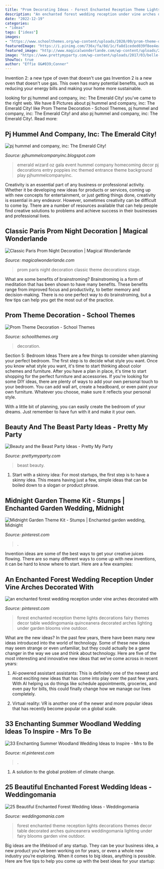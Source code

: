 ```yaml
---
title: "Prom Decorating Ideas - Forest Enchanted Reception Theme Lights Decorations Fairy Themes Decor Table Weddingomania Quinceanera Decorated Arches Lighting Under Garden Blooms Vine Outdoor"
description: "An enchanted forest wedding reception under vine arches decorated with"
date: "2022-12-19"
categories:
- "ideas"
tags: ["ideas"]
images:
- "https://www.schoolthemes.org/wp-content/uploads/2020/09/prom-theme-decoration.jpg"
featuredImage: "https://i.pinimg.com/736x/fa/8d/1c/fa8d1ceded039f8ee4ea422bd3a98f0a.jpg"
featured_image: "http://www.magicalwonderlande.com/wp-content/uploads/2016/06/Classic-Paris-Prom-Night-Decoration.png"
image: "https://www.prettymyparty.com/wp-content/uploads/2017/03/belle-cake.jpg"
ShowToc: true
author: "Effie O&#039;Conner"
---
```



Invention 2: a new type of oven that doesn't use gas
Invention 2 is a new oven that doesn't use gas. This oven has many potential benefits, such as reducing your energy bills and making your home more sustainable.

	

		
looking for pj hummel and company, inc: The Emerald City! you've came to the right web. We have 8 Pictures about pj hummel and company, inc: The Emerald City! like Prom Theme Decoration - School Themes, pj hummel and company, inc: The Emerald City! and also pj hummel and company, inc: The Emerald City!. Read more:
		
    
## Pj Hummel And Company, Inc: The Emerald City!

<img loading=lazy src="http://1.bp.blogspot.com/-fbengJo9g9k/T33tzKgFIgI/AAAAAAAABFY/yyp4A6DMaMI/s1600/oz2.jpg" onerror="this.onerror=null;this.src='https://tse1.mm.bing.net/th?id=OIP.KVm645t9A0lz5KQ-MguuxQHaE6&amp;pid=15.1';" alt="pj hummel and company, inc: The Emerald City!">

_Source: pjhummelcompanyinc.blogspot.com_

>emerald wizard oz gala event hummel company homecoming decor pj decorations entry poppies inc themed entrance theme background play pjhummelcompanyinc. 

	

Creativity is an essential part of any business or professional activity. Whether it be developing new ideas for products or services, coming up with new concepts for entertainment, or just getting things done, creativity is essential in any endeavor. However, sometimes creativity can be difficult to come by. There are a number of resources available that can help people find creative solutions to problems and achieve success in their businesses and professional lives.

    
## Classic Paris Prom Night Decoration | Magical Wonderlande

<img loading=lazy src="http://www.magicalwonderlande.com/wp-content/uploads/2016/06/Classic-Paris-Prom-Night-Decoration.png" onerror="this.onerror=null;this.src='https://tse1.mm.bing.net/th?id=OIP.868IoVyqNHfmydUg-pn1KQHaGg&amp;pid=15.1';" alt="Classic Paris Prom Night Decoration | Magical Wonderlande">

_Source: magicalwonderlande.com_

>prom paris night decoration classic theme decorations stage. 

	

What are some benefits of brainstroming?
Brainstroming is a form of meditation that has been shown to have many benefits. These benefits range from improved focus and productivity, to better memory and decision-making. There is no one perfect way to do brainstroming, but a few tips can help you get the most out of the practice.

    
## Prom Theme Decoration - School Themes

<img loading=lazy src="https://www.schoolthemes.org/wp-content/uploads/2020/09/prom-theme-decoration.jpg" onerror="this.onerror=null;this.src='https://tse3.mm.bing.net/th?id=OIP.7Idpc-UTtYo2HHMsMXCc2gHaE5&amp;pid=15.1';" alt="Prom Theme Decoration - School Themes">

_Source: schoolthemes.org_

>decoration. 

	

Section 5: Bedroom Ideas
There are a few things to consider when planning your perfect bedroom. The first step is to decide what style you want. Once you know what style you want, it's time to start thinking about color schemes and furniture. After you have a plan in place, it's time to start shopping for the perfect furniture and accessories.
If you're looking for some DIY ideas, there are plenty of ways to add your own personal touch to your bedroom. You can add wall art, create a headboard, or even paint your own furniture. Whatever you choose, make sure it reflects your personal style.

With a little bit of planning, you can easily create the bedroom of your dreams. Just remember to have fun with it and make it your own.

    
## Beauty And The Beast Party Ideas - Pretty My Party

<img loading=lazy src="https://www.prettymyparty.com/wp-content/uploads/2017/03/belle-cake.jpg" onerror="this.onerror=null;this.src='https://tse3.mm.bing.net/th?id=OIP.dpRo41_JA2fFI7hfCs3kWQHaKs&amp;pid=15.1';" alt="Beauty and the Beast Party Ideas - Pretty My Party">

_Source: prettymyparty.com_

>beast beauty. 

	

1. Start with a skinny idea: For most startups, the first step is to have a skinny idea. This means having just a few, simple ideas that can be boiled down to a slogan or product phrase.

    
## Midnight Garden Theme Kit - Stumps | Enchanted Garden Wedding, Midnight

<img loading=lazy src="https://i.pinimg.com/736x/fa/8d/1c/fa8d1ceded039f8ee4ea422bd3a98f0a.jpg" onerror="this.onerror=null;this.src='https://tse1.mm.bing.net/th?id=OIP.WBpPCgXkARrAgBq8pCXoDQHaHa&amp;pid=15.1';" alt="Midnight Garden Theme Kit - Stumps | Enchanted garden wedding, Midnight">

_Source: pinterest.com_

>. 

	

Invention ideas are some of the best ways to get your creative juices flowing. There are so many different ways to come up with new inventions, it can be hard to know where to start. Here are a few examples: 

    
## An Enchanted Forest Wedding Reception Under Vine Arches Decorated With

<img loading=lazy src="https://i.pinimg.com/736x/bf/be/14/bfbe14c212889d35c9eb326c1ed2295e.jpg" onerror="this.onerror=null;this.src='https://tse1.mm.bing.net/th?id=OIP.R9v9FrqtXwznMGT0h_4VtgHaLG&amp;pid=15.1';" alt="an enchanted forest wedding reception under vine arches decorated with">

_Source: pinterest.com_

>forest enchanted reception theme lights decorations fairy themes decor table weddingomania quinceanera decorated arches lighting under garden blooms vine outdoor. 

	

What are the new ideas?
In the past few years, there have been many new ideas introduced into the world of technology. Some of these new ideas may seem strange or even unfamiliar, but they could actually be a game changer in the way we use and think about technology. Here are five of the most interesting and innovative new ideas that we’ve come across in recent years:
1. AI-powered assistant assistants: This is definitely one of the newest and most exciting new ideas that has come into play over the past few years. With AI helping us do things like schedule appointments, groceries, and even pay for bills, this could finally change how we manage our lives completely.

2. Virtual reality: VR is another one of the newer and more popular ideas that has recently become popular on a global scale.

    
## 33 Enchanting Summer Woodland Wedding Ideas To Inspire - Mrs To Be

<img loading=lazy src="https://i.pinimg.com/736x/11/78/0e/11780eeb5fcc20585eefb4cfae869606.jpg" onerror="this.onerror=null;this.src='https://tse2.mm.bing.net/th?id=OIP.Wv70ttyK50gR0PFc6tCwIgHaSh&amp;pid=15.1';" alt="33 Enchanting Summer Woodland Wedding Ideas to Inspire - Mrs to Be">

_Source: nl.pinterest.com_

>. 

	

1. A solution to the global problem of climate change.

    
## 25 Beautiful Enchanted Forest Wedding Ideas - Weddingomania

<img loading=lazy src="https://i.weddingomania.com/2019/06/17-an-enchanted-forest-wedding-reception-under-vine-arches-decorated-with-lights-and-red-origami-garlands-plus-candles-and-red-blooms-on-the-table.jpg" onerror="this.onerror=null;this.src='https://tse3.mm.bing.net/th?id=OIP.v74UwhKInTXJ6zJsHtIpXgHaLG&amp;pid=15.1';" alt="25 Beautiful Enchanted Forest Wedding Ideas - Weddingomania">

_Source: weddingomania.com_

>forest enchanted theme reception lights decorations themes decor table decorated arches quinceanera weddingomania lighting under fairy blooms garden vine outdoor. 

	

Big ideas are the lifeblood of any startup. They can be your business idea, a new product you’ve been working on for years, or even a whole new industry you’re exploring. When it comes to big ideas, anything is possible. Here are five tips to help you come up with the best ideas for your startup: 

